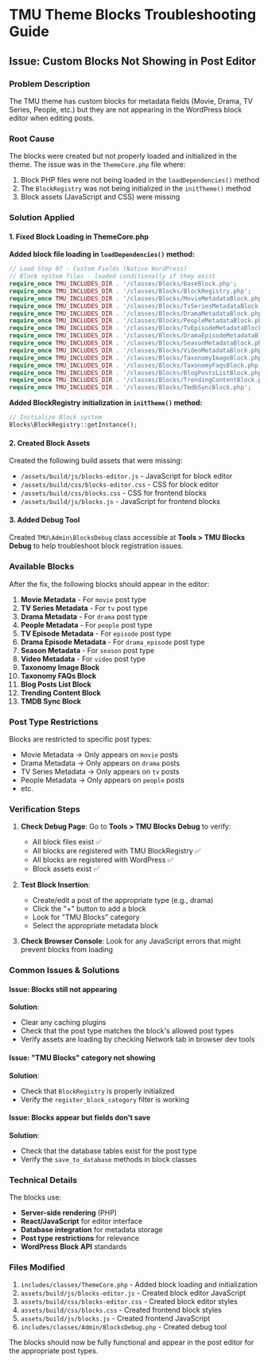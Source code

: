 # TMU Theme Blocks Troubleshooting Guide

## Issue: Custom Blocks Not Showing in Post Editor

### Problem Description
The TMU theme has custom blocks for metadata fields (Movie, Drama, TV Series, People, etc.) but they are not appearing in the WordPress block editor when editing posts.

### Root Cause
The blocks were created but not properly loaded and initialized in the theme. The issue was in the `ThemeCore.php` file where:

1. Block PHP files were not being loaded in the `loadDependencies()` method
2. The `BlockRegistry` was not being initialized in the `initTheme()` method
3. Block assets (JavaScript and CSS) were missing

### Solution Applied

#### 1. Fixed Block Loading in ThemeCore.php

**Added block file loading in `loadDependencies()` method:**
```php
// Load Step 07 - Custom Fields (Native WordPress)
// Block system files - loaded conditionally if they exist
require_once TMU_INCLUDES_DIR . '/classes/Blocks/BaseBlock.php';
require_once TMU_INCLUDES_DIR . '/classes/Blocks/BlockRegistry.php';
require_once TMU_INCLUDES_DIR . '/classes/Blocks/MovieMetadataBlock.php';
require_once TMU_INCLUDES_DIR . '/classes/Blocks/TvSeriesMetadataBlock.php';
require_once TMU_INCLUDES_DIR . '/classes/Blocks/DramaMetadataBlock.php';
require_once TMU_INCLUDES_DIR . '/classes/Blocks/PeopleMetadataBlock.php';
require_once TMU_INCLUDES_DIR . '/classes/Blocks/TvEpisodeMetadataBlock.php';
require_once TMU_INCLUDES_DIR . '/classes/Blocks/DramaEpisodeMetadataBlock.php';
require_once TMU_INCLUDES_DIR . '/classes/Blocks/SeasonMetadataBlock.php';
require_once TMU_INCLUDES_DIR . '/classes/Blocks/VideoMetadataBlock.php';
require_once TMU_INCLUDES_DIR . '/classes/Blocks/TaxonomyImageBlock.php';
require_once TMU_INCLUDES_DIR . '/classes/Blocks/TaxonomyFaqsBlock.php';
require_once TMU_INCLUDES_DIR . '/classes/Blocks/BlogPostsListBlock.php';
require_once TMU_INCLUDES_DIR . '/classes/Blocks/TrendingContentBlock.php';
require_once TMU_INCLUDES_DIR . '/classes/Blocks/TmdbSyncBlock.php';
```

**Added BlockRegistry initialization in `initTheme()` method:**
```php
// Initialize Block system
Blocks\BlockRegistry::getInstance();
```

#### 2. Created Block Assets

Created the following build assets that were missing:

- `/assets/build/js/blocks-editor.js` - JavaScript for block editor
- `/assets/build/css/blocks-editor.css` - CSS for block editor
- `/assets/build/css/blocks.css` - CSS for frontend blocks
- `/assets/build/js/blocks.js` - JavaScript for frontend blocks

#### 3. Added Debug Tool

Created `TMU\Admin\BlocksDebug` class accessible at **Tools > TMU Blocks Debug** to help troubleshoot block registration issues.

### Available Blocks

After the fix, the following blocks should appear in the editor:

1. **Movie Metadata** - For `movie` post type
2. **TV Series Metadata** - For `tv` post type  
3. **Drama Metadata** - For `drama` post type
4. **People Metadata** - For `people` post type
5. **TV Episode Metadata** - For `episode` post type
6. **Drama Episode Metadata** - For `drama_episode` post type
7. **Season Metadata** - For `season` post type
8. **Video Metadata** - For `video` post type
9. **Taxonomy Image Block**
10. **Taxonomy FAQs Block**
11. **Blog Posts List Block**
12. **Trending Content Block**
13. **TMDB Sync Block**

### Post Type Restrictions

Blocks are restricted to specific post types:

- Movie Metadata → Only appears on `movie` posts
- Drama Metadata → Only appears on `drama` posts
- TV Series Metadata → Only appears on `tv` posts
- People Metadata → Only appears on `people` posts
- etc.

### Verification Steps

1. **Check Debug Page**: Go to **Tools > TMU Blocks Debug** to verify:
   - All block files exist ✅
   - All blocks are registered with TMU BlockRegistry ✅
   - All blocks are registered with WordPress ✅
   - Block assets exist ✅

2. **Test Block Insertion**: 
   - Create/edit a post of the appropriate type (e.g., drama)
   - Click the "+" button to add a block
   - Look for "TMU Blocks" category
   - Select the appropriate metadata block

3. **Check Browser Console**: Look for any JavaScript errors that might prevent blocks from loading

### Common Issues & Solutions

#### Issue: Blocks still not appearing
**Solution**: 
- Clear any caching plugins
- Check that the post type matches the block's allowed post types
- Verify assets are loading by checking Network tab in browser dev tools

#### Issue: "TMU Blocks" category not showing
**Solution**: 
- Check that `BlockRegistry` is properly initialized
- Verify the `register_block_category` filter is working

#### Issue: Blocks appear but fields don't save
**Solution**: 
- Check that the database tables exist for the post type
- Verify the `save_to_database` methods in block classes

### Technical Details

The blocks use:
- **Server-side rendering** (PHP)
- **React/JavaScript** for editor interface
- **Database integration** for metadata storage
- **Post type restrictions** for relevance
- **WordPress Block API** standards

### Files Modified

1. `includes/classes/ThemeCore.php` - Added block loading and initialization
2. `assets/build/js/blocks-editor.js` - Created block editor JavaScript
3. `assets/build/css/blocks-editor.css` - Created block editor styles
4. `assets/build/css/blocks.css` - Created frontend block styles
5. `assets/build/js/blocks.js` - Created frontend JavaScript
6. `includes/classes/Admin/BlocksDebug.php` - Created debug tool

The blocks should now be fully functional and appear in the post editor for the appropriate post types.